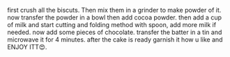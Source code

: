 first crush all the biscuts. Then mix them in a grinder to make powder of it. now transfer the powder in a bowl then add cocoa powder. then add a cup of milk and start cutting and folding method with spoon, add more milk if needed. now add some pieces of chocolate. transfer the batter in a tin and microwave it for 4 minutes. after the cake is ready garnish it how u like and ENJOY ITT😍.